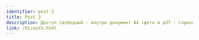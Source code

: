 ```yaml
---
identifier: post-3
title: Post 3
description: Доступ свободный - внутри документ A4 (фото и pdf - горизонтально)
link: /01/auth.html
---
```

